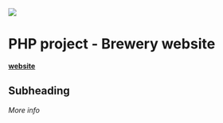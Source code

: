 <img src="https://media3.giphy.com/media/lr1PGJlmI7YMbG7Iwq/giphy.gif?cid=ecf05e47apfkgt66ltykxdlta5gqlujfq624zenfntyv0vpx&rid=giphy.gif">

# PHP project - Brewery website

**[website](https://tobias-ahlund.com/project/PHP/)**

## Subheading

*More info*